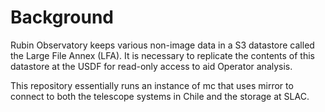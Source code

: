 # Background

Rubin Observatory keeps various non-image data in a S3 datastore called the Large File Annex (LFA). It is necessary to replicate the contents of this datastore at the USDF for read-only access to aid Operator analysis.

This repository essentially runs an instance of mc that uses mirror to connect to both the telescope systems in Chile and the storage at SLAC.
